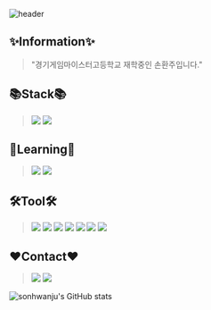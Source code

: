 ![header](https://capsule-render.vercel.app/api?type=waving&color=gradient&height=200&text=WELCOME!&fontSize=60&fontAlign=40&fontAlignY=25&desc=sonhwanju's%20Github%20Profile!&descSize=30&descAlign=60&descAlignY=50)

✨Information✨
---------------
> "경기게임마이스터고등학교 재학중인 손환주입니다."  

📚Stack📚
---------
> <img src="https://img.shields.io/badge/CSharp-239120?style=for-the-badge&logo=CSharp&logoColor=white">  
> <img src="https://img.shields.io/badge/Node.js-339933?style=for-the-badge&logo=Node.js&logoColor=white">  

📖Learning📖
-------------
> <img src="https://img.shields.io/badge/TypeScript-3178C6?style=for-the-badge&logo=TypeScript&logoColor=white"> 
> <img src="https://img.shields.io/badge/C++-00599C?style=for-the-badge&logo=c%2B%2B&logoColor=white">

🛠️Tool🛠️
--------
> <img src="https://img.shields.io/badge/Unity-FFFFFF?style=for-the-badge&logo=Unity&logoColor=black">  
> <img src="https://img.shields.io/badge/Visual Studio-5C2D91?style=for-the-badge&logo=Visual Studio&logoColor=white">  
> <img src="https://img.shields.io/badge/VS Code-007ACC?style=for-the-badge&logo=Visual Studio Code&logoColor=white">  
> <img src="https://img.shields.io/badge/Git-F05032?style=for-the-badge&logo=Git&logoColor=white"> 
> <img src="https://img.shields.io/badge/SourceTree-0052CC?style=for-the-badge&logo=SourceTree&logoColor=white">  
> <img src="https://img.shields.io/badge/phpMyAdmin-777BB4?style=for-the-badge&logo=phpMyAdmin&logoColor=white">  
> <img src="https://img.shields.io/badge/Amazon AWS-232F3E?style=for-the-badge&logo=Amazon AWS&logoColor=white"> 

❤️Contact❤️
---------------
> <a href="https://www.facebook.com/profile.php?id=100007904865117" target="_blank"><img src="https://img.shields.io/badge/FaceBook-1877F2?style=for-the-badge&logo=Facebook&logoColor=white"/></a>
> <a href="https://cdn.discordapp.com/attachments/778523191676370974/966504610858696775/unknown.png" target="_blank"><img src="https://img.shields.io/badge/Discord-5865F2?style=for-the-badge&logo=Discord&logoColor=white"/></a>

![sonhwanju's GitHub stats](https://github-readme-stats.vercel.app/api?username=sonhwanju&show_icons=true&theme=tokyonight)
